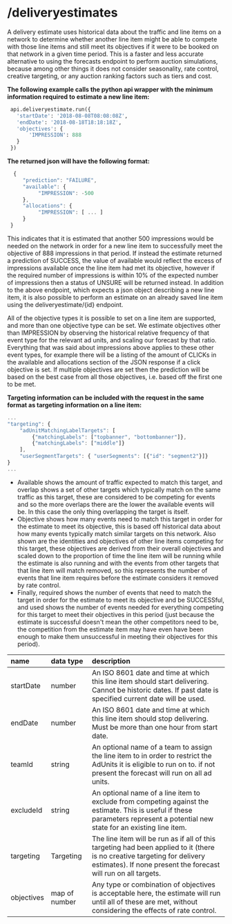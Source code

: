 # /deliveryestimates

A delivery estimate uses historical data about the traffic and line items on a network to determine whether another line item might be able to compete with those line items and still meet its objectives if it were to be booked on that network in a given time period. This is a faster and less accurate alternative to using the forecasts endpoint to perform auction simulations, because among other things it does not consider seasonality, rate control, creative targeting, or any auction ranking factors such as tiers and cost.

**The following example calls the python api wrapper with the minimum information required to estimate a new line item:**

```python
 api.deliveryestimate.run({
   'startDate': '2018-08-08T08:08:08Z',
   'endDate': '2018-08-18T18:18:18Z',
   'objectives': {
       'IMPRESSION': 888
   }
 })
```

**The returned json will have the following format:**

```javascript
  {
     "prediction": "FAILURE",
     "available": {
          "IMPRESSION": -500
     },
     "allocations": {
          "IMPRESSION": [ ... ]
     }
 }
```

This indicates that it is estimated that another 500 impressions would be needed on the network in order for a new line item to successfully meet the objective of 888 impressions in that period. If instead the estimate returned a prediction of SUCCESS, the value of available would reflect the excess of impressions available once the line item had met its objective, however if the required number of impressions is within 10% of the expected number of impressions then a status of UNSURE will be returned instead. In addition to the above endpoint, which expects a json object describing a new line item, it is also possible to perform an estimate on an already saved line item using the deliveryestimate/{id} endpoint.

All of the objective types it is possible to set on a line item are supported, and more than one objective type can be set. We estimate objectives other than IMPRESSION by observing the historical relative frequency of that event type for the relevant ad units, and scaling our forecast by that ratio. Everything that was said about impressions above applies to these other event types, for example there will be a listing of the amount of CLICKs in the available and allocations section of the JSON response if a click objective is set. If multiple objectives are set then the prediction will be based on the best case from all those objectives, i.e. based off the first one to be met.

**Targeting information can be included with the request in the same format as targeting information on a line item:**

```javascript
...
"targeting": {
    "adUnitMatchingLabelTargets": [
        {"matchingLabels": ["topbanner", "bottombanner"]}, 
        {"matchingLabels": ["middle"]}
    ],
    "userSegmentTargets": { "userSegments": [{"id": "segment2"}]}
}
...
```

* Available shows the amount of traffic expected to match this target, and overlap shows a set of other targets which typically match on the same traffic as this target, these are considered to be competing for events and so the more overlaps there are the lower the available events will be. In this case the only thing overlapping the target is itself.
* Objective shows how many events need to match this target in order for the estimate to meet its objective, this is based off historical data about how many events typically match similar targets on this network. Also shown are the identities and objectives of other line items competing for this target, these objectives are derived from their overall objectives and scaled down to the proportion of time the line item will be running while the estimate is also running and with the events from other targets that that line item will match removed, so this represents the number of events that line item requires before the estimate considers it removed by rate control.
* Finally, required shows the number of events that need to match the target in order for the estimate to meet its objective and be SUCCESSful, and used shows the number of events needed for everything competing for this target to meet their objectives in this period \(just because the estimate is successful doesn't mean the other competitors need to be, the competition from the estimate item may have even have been enough to make them unsuccessful in meeting their objectives for this period\).

| name | data type | description |
| :--- | :--- | :--- |
| startDate | number | An ISO 8601 date and time at which this line item should start delivering. Cannot be historic dates. If past date is specified current date will be used. |
| endDate | number | An ISO 8601 date and time at which this line item should stop delivering. Must be more than one hour from start date. |
| teamId | string | An optional name of a team to assign the line item to in order to restrict the AdUnits it is eligible to run on to. if not present the forecast will run on all ad units. |
| excludeId | string | An optional name of a line item to exclude from competing against the estimate. This is useful if these parameters represent a potential new state for an existing line item. |
| targeting | Targeting | The line item will be run as if all of this targeting had been applied to it \(there is no creative targeting for delivery estimates\). If none present the forecast will run on all targets. |
| objectives | map of number | Any type or combination of objectives is acceptable here, the estimate will run until all of these are met, without considering the effects of rate control. |

